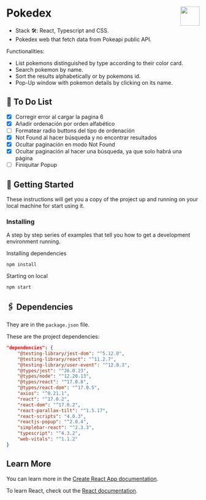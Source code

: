 # Pokedex <img src="https://www.nebrija.com/lp/2019/inc/common/assets/img/logo_nebrija.png" height="50px" align="right" />

* Stack 🛠: React, Typescript and CSS.
* Pokedex web that fetch data from Pokeapi public API.

Functionalities: 
* List pokemons distinguished by type according to their color card.
* Search pokemon by name.
* Sort the results alphabetically or by pokemons id.
* Pop-Up window with pokemon details by clicking on its name.

## 📝 To Do List 
- [x] Corregir error al cargar la pagina 6
- [x] Añadir ordenación por orden alfabético
- [ ] Formatear radio buttons del tipo de ordenación
- [x] Not Found al hacer búsqueda y no encontrar resultados
- [x] Ocultar paginación en modo Not Found
- [x] Ocultar paginación al hacer una búsqueda, ya que solo habrá una página
- [ ] Finiquitar Popup

## 🚩 Getting Started

These instructions will get you a copy of the project up and running on your local machine for start using it.

### Installing

A step by step series of examples that tell you how to get a development environment running.

Installing dependencies

```
npm install
```

Starting on local

```
npm start
```

## 🖇 Dependencies

They are in the `package.json` file.

These are the project dependencies:

```json
"dependencies": {
    "@testing-library/jest-dom": "^5.12.0",
    "@testing-library/react": "^11.2.7",
    "@testing-library/user-event": "^12.8.3",
    "@types/jest": "^26.0.23",
    "@types/node": "^12.20.13",
    "@types/react": "^17.0.8",
    "@types/react-dom": "^17.0.5",
    "axios": "^0.21.1",
    "react": "^17.0.2",
    "react-dom": "^17.0.2",
    "react-parallax-tilt": "^1.5.17",
    "react-scripts": "4.0.3",
    "reactjs-popup": "^2.0.4",
    "simplebar-react": "^2.3.3",
    "typescript": "^4.3.2",
    "web-vitals": "^1.1.2"
}
```


## Learn More

You can learn more in the [Create React App documentation](https://facebook.github.io/create-react-app/docs/getting-started).

To learn React, check out the [React documentation](https://reactjs.org/).
